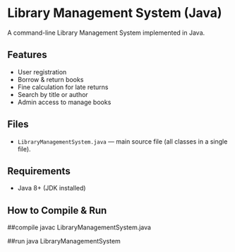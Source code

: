 # Library Management System (Java)

A command-line Library Management System implemented in Java.

## Features
- User registration
- Borrow & return books
- Fine calculation for late returns
- Search by title or author
- Admin access to manage books


## Files
- `LibraryManagementSystem.java` — main source file (all classes in a single file).

## Requirements
- Java 8+ (JDK installed)

## How to Compile & Run
##compile
javac LibraryManagementSystem.java

##run
java LibraryManagementSystem

